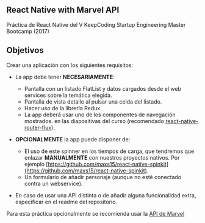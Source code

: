 ## React Native with Marvel API
Práctica de React Native del V KeepCoding Startup Engineering Master Bootcamp (2017)

## Objetivos
Crear una aplicación con los siguientes requisitos:

* La app debe tener **NECESARIAMENTE**:	- Pantalla con un listado FlatList y datos cargados desde el web services sobre la temática elegida.	- Pantalla de vista detalle al pulsar una celda del listado.	- Hacer uso de la librería Redux.	- La app deberá usar uno de los componentes de navegación mostrados.en las diapositivas del curso (recomendado [react-native-router-flux](https://github.com/aksonov/react-native-router-flux)).

* **OPCIONALMENTE** la app puede disponer de:	- El uso de este spinner en los tiempos de carga, que tendremos queenlazar **MANUALMENTE** con nuestros proyectos nativos. Por ejemplo [https://github.com/maxs15/react-native-spinkit](https://github.com/maxs15/react-native-spinkit).	- Un formulario de añadir personaje (aunque no esté conectado contra un webservice).

* En caso de usar una API distinta o de añadir alguna funcionalidad extra, especificar en el readme del repositorio.

Para esta práctica opcionalmente se recomienda usar la [API de Marvel](https://developer.marvel.com/docs)